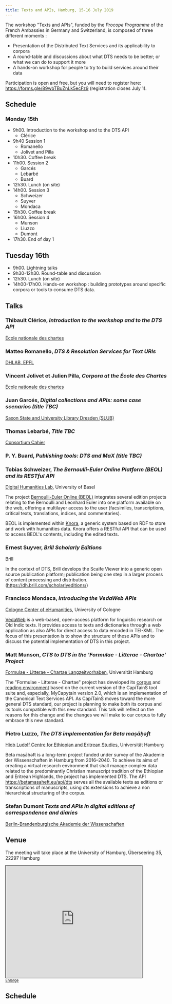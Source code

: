```yaml
---
title: Texts and APIs, Hamburg, 15-16 July 2019
---
```


The workshop "Texts and APIs", funded by the *Procope Programme* of the French Ambassies in Germany and Switzerland, is composed of three different moments :

- Presentation of the Distributed Text Services and its applicability to corpora
- A round-table and discussions about what DTS needs to be better; or what we can do to support it more
- A hands-on workshop for people to try to build services around their data

Participation is open and free, but you will need to register here: <https://forms.gle/89wbTBuZnLk5ecFz9> (registration closes July 1).

## Schedule

### Monday 15th

- 9h00. Introduction to the workshop and to the DTS API
  - Clérice
- 9h40 Session 1
  - Romanello
  - Jolivet and Pilla
- 10h30. Coffee break
- 11h00. Session 2
  - Garcés
  - Lebarbé
  - Buard
- 12h30. Lunch (on site)
- 14h00. Session 3
  - Schweizer
  - Suyver
  - Mondaca
- 15h30. Coffee break
- 16h00.  Session 4
  - Munson
  - Liuzzo
  - Dumont
- 17h30. End of day 1

## Tuesday 16th

- 9h00. Lightning talks
- 9h30-12h30. Round-table and discussion
- 12h30. Lunch (on site)
- 14h00-17h00. Hands-on workshop : building prototypes around specific corpora or tools to consume DTS data.

## Talks


### **Thibault Clérice**, *Introduction to the workshop and to the DTS API*

[École nationale des chartes](http://www.chartes.psl.eu/)

### **Matteo Romanello**, *DTS & Resolution Services for Text URIs*

[DHLAB, EPFL](http://dhlab.epfl.ch)

### **Vincent Jolivet et Julien Pilla**, *Corpora at the École des Chartes*

[École nationale des chartes](http://www.chartes.psl.eu/)

### **Juan Garcés**, *Digital collections and APIs: some case scenarios (title TBC)*

[Saxon State and University Library Dresden (SLUB)](https://www.slub-dresden.de/en/homepage/)

### **Thomas Lebarbé**, *Title TBC*

[Consortium Cahier](https://cahier.hypotheses.org/)

### **P. Y. Buard**, *Publishing tools: DTS and MaX  (title TBC)*

### **Tobias Schweizer**, *The Bernoulli-Euler Online Platform (BEOL) and its RESTful API*

[Digital Humanities Lab](https://dhlab.philhist.unibas.ch/), University of Basel


The project [Bernoulli-Euler Online (BEOL)](https://dhlab.philhist.unibas.ch/en/home/) integrates several edition projects relating to the Bernoulli and Leonhard Euler into one platform available on the web, offering a multilayer access to the user (facsimiles, transcriptions, critical texts, translations, indices, and commentaries).

BEOL is implemented within [Knora](https://knora.org), a generic system based on RDF to store and work with humanities data. Knora offers a RESTful API that can be used to access BEOL's contents, including the edited texts.

### **Ernest Suyver**, *Brill Scholarly Editions*

Brill

In the context of DTS, Brill develops the Scaife Viewer into a generic open source publication platform; publication being one step in a larger process of content processing and distribution. (https://dh.brill.com/scholarlyeditions/)

### **Francisco Mondaca**, *Introducing the VedaWeb APIs*

[Cologne Center of eHumanities](https://cceh.uni-koeln.de/), University of Cologne

[VedaWeb](http://vedaweb.uni-koeln.de) is a web-based, open-access platform for linguistic research on Old Indic texts. It provides access to texts and dictionaries through a web application as also APIs for direct access to data encoded in TEI-XML. The focus of this presentation is to show the structure of these APIs and to discuss the potential implementation of DTS in this project.

### **Matt Munson**, *CTS to DTS in the 'Formulae - Litterae - Chartae' Project*

[Formulae - Litterae - Chartae Langzeitvorhaben](https://www.formulae.uni-hamburg.de/), Universität Hamburg

The "Formulae - Litterae - Chartae" project has developed its [corpus](https://github.com/Formulae-Litterae-Chartae/formulae-open) and [reading environment](https://werkstatt.formulae.uni-hamburg.de/) based on the current version of the CapiTainS tool suite and, especially, MyCapytain version 2.0, which is an implementation of the Canonical Text Services API. As CapiTainS moves toward the more general DTS standard, our project is planning to make both its corpus and its tools compatible with this new standard. This talk will reflect on the reasons for this change and the changes we will make to our corpus to fully embrace this new standard.

### **Pietro Luzzo**, *The DTS implementation for  Beta maṣāḥǝft*

[Hiob Ludolf Centre for Ethiopian and Eritrean Studies](https://www.aai.uni-hamburg.de/en/ethiostudies.html), Universität Hamburg

Beta maṣāḥǝft is a long-term project funded under survey of the Akademie der Wissenschaften in Hamburg from 2016–2040. To achieve its aims of creating a virtual research environment that shall manage complex data related to the predominantly Christian manuscript tradition of the Ethiopian and Eritrean Highlands, the project has implemented DTS. The API https://betamasaheft.eu/api/dts serves all the available texts as editions or transcriptions of manuscripts, using dts:extensions to achieve a non hierarchical structuring of the corpus.

### **Stefan Dumont** *Texts and APIs in digital editions of correspondence and diaries*

[Berlin-Brandenburgische Akademie der Wissenschaften](http://www.bbaw.de/telota/projekte/correspsearch-briefeditionen-vernetzen)


## Venue

The meeting will take place at the University of Hamburg, Überseering 35, 22297 Hamburg

<iframe width="425" height="350" frameborder="0" scrolling="no" marginheight="0" marginwidth="0" src="https://www.openstreetmap.org/export/embed.html?bbox=10.013759136199953%2C53.603201398405375%2C10.021977424621584%2C53.606581721396914&amp;layer=mapnik" style="border: 1px solid black"></iframe><br/><small><a href="https://www.openstreetmap.org/#map=17/53.60489/10.01787">Enlarge</a></small>

## Schedule

